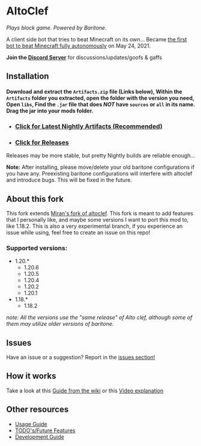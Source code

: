 # AltoClef
*Plays block game.*
*Powered by Baritone.*

A client side bot that tries to beat Minecraft on its own...
Became [the first bot to beat Minecraft fully autonomously](https://youtu.be/baAa6s8tahA) on May 24, 2021.

**Join the [Discord Server](https://discord.gg/JdFP4Kqdqc)** for discussions/updates/goofs & gaffs

## Installation
#### Download and extract the `Artifacts.zip` file (Links below), Within the `Artifacts` folder you extracted, open the folder with the version you need, Open `libs`, Find the `.jar` file that does *NOT* have `sources` or `all` in its name. Drag the jar into your mods folder.
- ### [Click for Latest Nightly Artifacts (Recommended)](https://nightly.link/allclients2/altocleftest2/workflows/gradle/main/Artifacts.zip)
- ### [Click for Releases](https://github.com/allclients2/altocleftest2/releases)
Releases may be more stable, but pretty Nightly builds are reliable enough...

**Note:** After installing, please move/delete your old baritone configurations if you have any. Preexisting baritone
configurations will interfere with altoclef and introduce bugs. This will be fixed in the future.


## About this fork
This fork extends [Miran's fork of altoclef](https://github.com/MiranCZ/altoclef). This fork is meant to add features that I personally like, and maybe some versions I want to port
this mod to, like 1.18.2. This is also a very experimental branch, if you experience an issue while using, feel free to create an issue on this repo!

### Supported versions:
- 1.20.*
  - 1.20.6
  - 1.20.5
  - 1.20.4
  - 1.20.2
  - 1.20.1
- 1.18.*
  - 1.18.2

*note: All the versions use the "same release" of Alto clef, although some of them may utilize older versions of baritone.* 

## Issues
Have an issue or a suggestion? Report in the [issues section!](https://github.com/allclients2/altocleftest2/issues)


## How it works
Take a look at this [Guide from the wiki](https://github.com/allclients2/altocleftest2/wiki/1:-Documentation:-Big-Picture)
or this [Video explanation](https://youtu.be/q5OmcinQ2ck?t=387)

## Other resources
- [Usage Guide](usage.md)
- [TODO's/Future Features](TODO.md)
- [Development Guide](develop.md)
